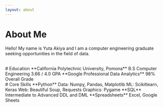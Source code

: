 ```yaml
---
layout: about 
---
```


# About Me
Hello! My name is Yuta Akiya and I am a computer engineering graduate seeking opportunities in the field of data.

<br/>
# Education
**California Polytechnic University, Pomona**  
  B.S Computer Engineering  
  3.66 / 4.0 GPA  
**Google Professional Data Analytics**  
  98% Overall Grade  
<br/>
# Core Skills  
**Python**  
  Data: Numpy, Pandas, Matplotlib  
  ML: Scikitlearn, Keras  
  Web: Beautiful Soup, Requests  
  Graphics: Pygame  
**SQL**  
  Intermediate to Advanced DDL and DML  
**Spreadsheets**  
  Excel, Google Sheets  
<br/>
